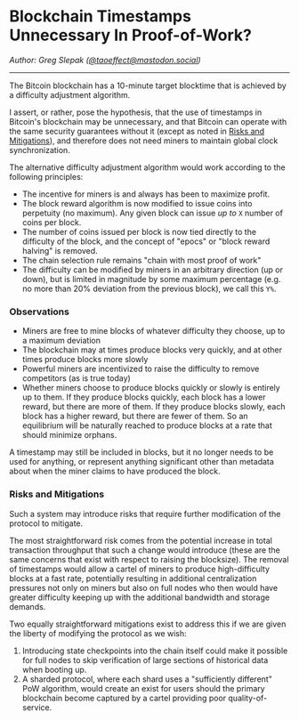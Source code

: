 # Blockchain Timestamps Unnecessary In Proof-of-Work?

*Author: Greg Slepak ([@taoeffect@mastodon.social](https://mastodon.social/@taoeffect))*

----

The Bitcoin blockchain has a 10-minute target blocktime that is achieved by a difficulty adjustment algorithm.

I assert, or rather, pose the hypothesis, that the use of timestamps in Bitcoin's blockchain may be unnecessary, and that Bitcoin can operate with the same security guarantees without it (except as noted in [Risks and Mitigations](#risks-and-mitigations)), and therefore does not need miners to maintain global clock synchronization.

The alternative difficulty adjustment algorithm would work according to the following principles:

- The incentive for miners is and always has been to maximize profit.
- The block reward algorithm is now modified to issue coins into perpetuity (no maximum). Any given block can issue _up to_ `X` number of coins per block.
- The number of coins issued per block is now tied directly to the difficulty of the block, and the concept of "epocs" or "block reward halving" is removed.
- The chain selection rule remains "chain with most proof of work"
- The difficulty can be modified by miners in an arbitrary direction (up or down), but is limited in magnitude by some maximum percentage (e.g. no more than 20% deviation from the previous block), we call this `Y%`.

### Observations

- Miners are free to mine blocks of whatever difficulty they choose, up to a maximum deviation
- The blockchain may at times produce blocks very quickly, and at other times produce blocks more slowly
- Powerful miners are incentivized to raise the difficulty to remove competitors (as is true today)
- Whether miners choose to produce blocks quickly or slowly is entirely up to them. If they produce blocks quickly, each block has a lower reward, but there are more of them. If they produce blocks slowly, each block has a higher reward, but there are fewer of them. So an equilibrium will be naturally reached to produce blocks at a rate that should minimize orphans.

A timestamp may still be included in blocks, but it no longer needs to be used for anything, or represent anything significant other than metadata about when the miner claims to have produced the block.

### Risks and Mitigations

Such a system may introduce risks that require further modification of the protocol to mitigate.

The most straightforward risk comes from the potential increase in total transaction throughput that such a change would introduce (these are the same concerns that exist with respect to raising the blocksize). The removal of timestamps would allow a cartel of miners to produce high-difficulty blocks at a fast rate, potentially resulting in additional centralization pressures not only on miners but also on full nodes who then would have greater difficulty keeping up with the additional bandwidth and storage demands.

Two equally straightforward mitigations exist to address this if we are given the liberty of modifying the protocol as we wish:

1. Introducing state checkpoints into the chain itself could make it possible for full nodes to skip verification of large sections of historical data when booting up.
2. A sharded protocol, where each shard uses a "sufficiently different" PoW algorithm, would create an exist for users should the primary blockchain become captured by a cartel providing poor quality-of-service.
